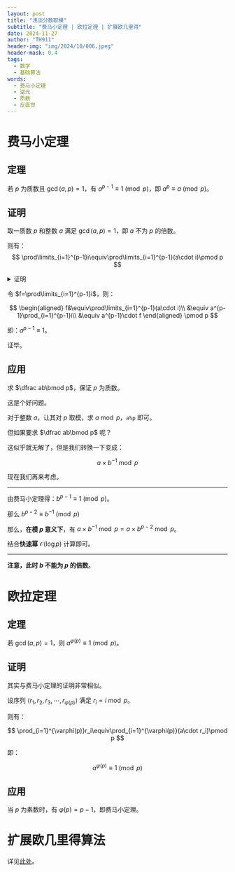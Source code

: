 ```yaml
---
layout: post
title: "浅谈分数取模"
subtitle: "费马小定理 | 欧拉定理 | 扩展欧几里得"
date: 2024-11-27
author: "TH911"
header-img: "img/2024/10/006.jpeg"
header-mask: 0.4
tags:
  - 数学
  - 基础算法
words:
  - 费马小定理
  - 逆元
  - 质数
  - 反直觉
---
```


# 费马小定理

## 定理

若 $p$ 为质数且 $\gcd(a,p)=1$，有 $a^{p-1}\equiv1\pmod p$，即 $a^p\equiv a\pmod p$。

## 证明

取一质数 $p$ 和整数 $a$ 满足 $\gcd(a,p)=1$，即 $a$ 不为 $p$ 的倍数。

则有：
$$
\prod\limits_{i=1}^{p-1}i\equiv\prod\limits_{i=1}^{p-1}(a\cdot i)\pmod p
$$

<details class="note">
    <summary>证明</summary>
    <p>
        因为 $\gcd(i,p)=\gcd(a\cdot i,p)=1$，且 $a\cdot i\bmod p$ 是独一无二的，因此每一个 $i$ 都对应了一个 $a\cdot i$，且 $a\cdot i$ <b>互不相同</b>。
    </p>
    <p>
        又因为 $1\leq i\leq p-1,1\leq a\cdot i\bmod p\leq p-1$，因此，对于每一个 $i$ 都存在 $j$ 满足 $i\equiv a\cdot j\pmod p$。
    </p>
    <p>
        故，原式成立：
    </p>
    <p>
        $$
        \prod_{i=1}^{p-1}i\equiv\prod_{i=1}^{p-1}(a\cdot i)\pmod p
        $$
    </p>
</details>


令 $f=\prod\limits_{i=1}^{p-1}i$，则：

$$
\begin{aligned}
f&\equiv\prod\limits_{i=1}^{p-1}(a\cdot i)\\
&\equiv a^{p-1}\prod_{i=1}^{p-1}i\\
&\equiv a^{p-1}\cdot f
\end{aligned}
\pmod p
$$


即：$a^{p-1}\equiv1$。

证毕。

## 应用

求 $\dfrac ab\bmod p$，保证 $p$ 为质数。

这是个好问题。

对于整数 $a$，让其对 $p$ 取模，求 $a\bmod p$，`a%p` 即可。

但如果要求 $\dfrac ab\bmod p$ 呢？

这似乎就无解了，但是我们转换一下变成：

$$
a\times b^{-1}\bmod p
$$

现在我们再来考虑。

***

由费马小定理得：$b^{p-1}\equiv 1\pmod p$。

那么 $b^{p-2}\equiv b^{-1}\pmod p$

那么，**在模 $p$ 意义下**，有 $a\times b^{-1}\bmod p=a\times b^{p-2}\bmod p$。

结合**快速幂** $\mathcal O(\log p)$ 计算即可。

***

**注意，此时 $b$ 不能为 $p$ 的倍数**。

# 欧拉定理

## 定理

若 $\gcd(a,p)=1$，则 $a^{\varphi(p)}\equiv 1\pmod p$。

## 证明

其实与费马小定理的证明非常相似。

设序列 $\langle r_1,r_2,r_3,\cdots,r_{\varphi(p)}\rangle$ 满足 $r_i=i\bmod p$。

则有：

$$
\prod_{i=1}^{\varphi(p)}r_i\equiv\prod_{i=1}^{\varphi(p)}(a\cdot r_i)\pmod p
$$

即：

$$
a^{\varphi(p)}\equiv1\pmod p
$$

## 应用

当 $p$ 为素数时，有 $\varphi(p)=p-1$，即费马小定理。

# 扩展欧几里得算法

详见[此处](/2025/02/05/1/#扩展欧几里得算法)。
